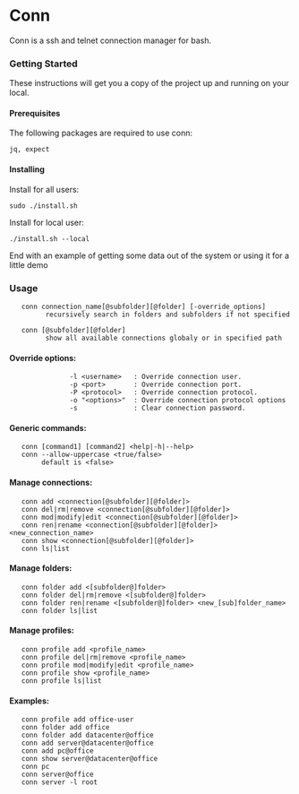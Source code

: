 # Conn

Conn is a ssh and telnet connection manager for bash.

### Getting Started

These instructions will get you a copy of the project up and running on your local.

#### Prerequisites

The following packages are required to use conn:

`
jq, expect
`

#### Installing

Install for all users:

`
sudo ./install.sh
`

Install for local user:

`
./install.sh --local
`

End with an example of getting some data out of the system or using it for a little demo

### Usage
```
   conn connection_name[@subfolder][@folder] [-override_options]
         recursively search in folders and subfolders if not specified
		 
   conn [@subfolder][@folder]
         show all available connections globaly or in specified path
```

####        Override options:
```    
               -l <username>   : Override connection user.
               -p <port>       : Override connection port.
               -P <protocol>   : Override connection protocol.
               -o "<options>"  : Override connection protocol options
               -s              : Clear connection password.
```  

####    Generic commands: 
```  
   conn [command1] [command2] <help|-h|--help>
   conn --allow-uppercase <true/false>
        default is <false>
```

####   Manage connections:  
```    
   conn add <connection[@subfolder][@folder]>
   conn del|rm|remove <connection[@subfolder][@folder]>
   conn mod|modify|edit <connection[@subfolder][@folder]>
   conn ren|rename <connection[@subfolder][@folder]> <new_connection_name>
   conn show <connection[@subfolder][@folder]>
   conn ls|list
```   

####   Manage folders:  
``` 
   conn folder add <[subfolder@]folder>
   conn folder del|rm|remove <[subfolder@]folder>
   conn folder ren|rename <[subfolder@]folder> <new_[sub]folder_name> 
   conn folder ls|list
```

####   Manage profiles:   
```   
   conn profile add <profile_name>
   conn profile del|rm|remove <profile_name>
   conn profile mod|modify|edit <profile_name>
   conn profile show <profile_name>
   conn profile ls|list
``` 

####   Examples: 
```  
   conn profile add office-user
   conn folder add office
   conn folder add datacenter@office
   conn add server@datacenter@office
   conn add pc@office
   conn show server@datacenter@office
   conn pc
   conn server@office
   conn server -l root
``` 